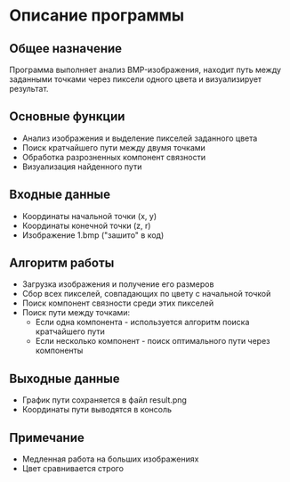 # Описание программы 

##  Общее назначение
Программа выполняет анализ BMP-изображения, находит путь между заданными точками через пиксели одного цвета и визуализирует результат.

##  Основные функции
- Анализ изображения и выделение пикселей заданного цвета
- Поиск кратчайшего пути между двумя точками
- Обработка разрозненных компонент связности
- Визуализация найденного пути

## Входные данные
- Координаты начальной точки (x, y)
- Координаты конечной точки (z, r)
- Изображение 1.bmp ("зашито" в код)

## Алгоритм работы
- Загрузка изображения и получение его размеров
- Сбор всех пикселей, совпадающих по цвету с начальной точкой
- Поиск компонент связности среди этих пикселей
- Поиск пути между точками:
  - Если одна компонента - используется алгоритм поиска кратчайшего пути
  - Если несколько компонент - поиск оптимального пути через компоненты

## Выходные данные
- График пути сохраняется в файл result.png
- Координаты пути выводятся в консоль

## Примечание
- Медленная работа на больших изображениях
- Цвет сравнивается строго 

